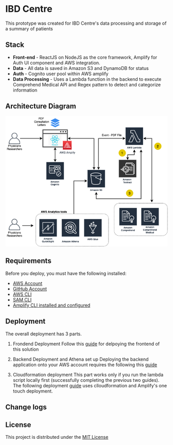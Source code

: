 # IBD Centre
This prototype was created for IBD Centre's data processing and storage of a summary of patients

## Stack
* **Front-end** - ReactJS on NodeJS as the core framework, Amplify for Auth UI component and AWS integration.
* **Data** - All data is saved in Amazon S3 and DynamoDB for status
* **Auth** - Cognito user pool within AWS amplify
* **Data Processing** - Uses a Lambda function in the backend to execute Comprehend Medical API and Regex pattern to detect and categorize information 
 
## Architecture Diagram
![alt text](docs/images/IBD.png)

## Requirements
Before you deploy, you must have the following installed:
*  [AWS Account](https://aws.amazon.com/account/) 
*  [GitHub Account](https://github.com/) 
*  [AWS CLI](https://aws.amazon.com/cli/) 
*  [SAM CLI](https://docs.aws.amazon.com/serverless-application-model/latest/developerguide/serverless-sam-cli-install.html) 
*  [Amplify CLI installed and configured](https://aws-amplify.github.io/docs/cli-toolchain/quickstart#quickstart) 

## Deployment
The overall deployment has 3 parts.
1. Frondend Deployment
Follow this [guide](https://github.com/UBC-CIC/ibd-centre/docs/deployment_guide1.md) for delpoying the frontend of this solution

2. Backend Deployment and Athena set up
Deploying the backend application onto your AWS account requires the following this [guide](https://github.com/UBC-CIC/ibd-centre/docs/deployment_guide2.md)

3. Cloudformation deployment
This part works only if you run the lambda script locally first (successfully completing the previous two guides). The following deployment [guide](https://github.com/UBC-CIC/ibd-centre/docs/deployment_guide3.md) uses clloudformation and Amplify's one touch deployment.

## Change logs

## License 
This project is distributed under the [MIT License](https://github.com/UBC-CIC/ibd-centre/blob/main/LICENSE)
